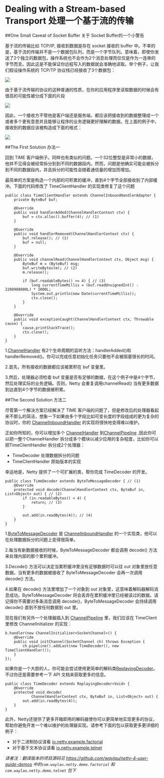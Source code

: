 Dealing with a Stream-based Transport 处理一个基于流的传输
=================

##One Small Caveat of Socket Buffer 关于 Socket Buffer的一个小警告

基于流的传输比如 TCP/IP, 接收到数据是存在 socket 接收的 buffer 中。不幸的是，基于流的传输并不是一个数据包队列，而是一个字节队列。意味着，即使你发送了2个独立的数据包，操作系统也不会作为2个消息处理而仅仅是作为一连串的字节而言。因此这是不能保证你远程写入的数据就会准确地读取。举个例子，让我们假设操作系统的 TCP/TP 协议栈已经接收了3个数据包：

![](http://99btgc01.info/uploads/2015/02/buf01.png)

由于基于流传输的协议的这种普通的性质，在你的应用程序里读取数据的时候会有很高的可能性被分成下面的片段

![](http://99btgc01.info/uploads/2015/02/buf02.png)

因此，一个接收方不管他是客户端还是服务端，都应该把接收到的数据整理成一个或者多个更有意思并且能够让程序的业务逻辑更好理解的数据。在上面的例子中，接收到的数据应该被构造成下面的格式：

![](http://99btgc01.info/uploads/2015/02/buf01.png)

##The First Solution 办法一

回到 TIME 客户端例子。同样也有类似的问题。一个32位整型是非常小的数据，他并不见得会被经常拆分到到不同的数据段内。然而，问题是他确实可能会被拆分到不同的数据段内，并且拆分的可能性会随着通信量的增加而增加。

最简单的方案是构造一个内部的可积累的缓冲，直到4个字节全部接收到了内部缓冲。下面的代码修改了 TimeClientHandler 的实现类修复了这个问题

	public class TimeClientHandler extends ChannelInboundHandlerAdapter {
	    private ByteBuf buf;
	
	    @Override
	    public void handlerAdded(ChannelHandlerContext ctx) {
	        buf = ctx.alloc().buffer(4); // (1)
	    }
	
	    @Override
	    public void handlerRemoved(ChannelHandlerContext ctx) {
	        buf.release(); // (1)
	        buf = null;
	    }
	
	    @Override
	    public void channelRead(ChannelHandlerContext ctx, Object msg) {
	        ByteBuf m = (ByteBuf) msg;
	        buf.writeBytes(m); // (2)
	        m.release();
	
	        if (buf.readableBytes() >= 4) { // (3)
	            long currentTimeMillis = (buf.readUnsignedInt() - 2208988800L) * 1000L;
	            System.out.println(new Date(currentTimeMillis));
	            ctx.close();
	        }
	    }
	
	    @Override
	    public void exceptionCaught(ChannelHandlerContext ctx, Throwable cause) {
	        cause.printStackTrace();
	        ctx.close();
	    }
	}

1.[ChannelHandler](http://netty.io/4.0/api/io/netty/channel/ChannelHandler.html) 有2个生命周期的监听方法：handlerAdded()和 handlerRemoved()。你可以完成任意初始化任务只要他不会被阻塞很长的时间。

2.首先，所有接收的数据都应该被累积在 buf 变量里。

3.然后，处理器必须检查 buf 变量是否有足够的数据，在这个例子中是4个字节，然后处理实际的业务逻辑。否则，Netty 会重复调用channelRead() 当有更多数据到达直到4个字节的数据被积累。

##The Second Solution 方法二

尽管第一个解决方案已经解决了 TIME 客户端的问题了，但是修改后的处理器看起来不那么的简洁，想象一下如果由多个字段比如可变长度的字段组成的更为复杂的协议时，你的  [ChannelInboundHandler](http://netty.io/4.0/api/io/netty/channel/ChannelInboundHandler.html) 的实现将很快地变得难以维护。

正如你所知的，你可以增加多个 [ChannelHandler](http://netty.io/4.0/api/io/netty/channel/ChannelHandler.html) 到[ChannelPipeline](http://netty.io/4.0/api/io/netty/channel/ChannelPipeline.html) ,因此你可以把一整个ChannelHandler 拆分成多个模块以减少应用的复杂程度，比如你可以把TimeClientHandler 拆分成2个处理器：

* TimeDecoder 处理数据拆分的问题
* TimeClientHandler 原始版本的实现

幸运地是，Netty 提供了一个可扩展的类，帮你完成 TimeDecoder 的开发。

	public class TimeDecoder extends ByteToMessageDecoder { // (1)
	    @Override
	    protected void decode(ChannelHandlerContext ctx, ByteBuf in, List<Object> out) { // (2)
	        if (in.readableBytes() < 4) {
	            return; // (3)
	        }
	
	        out.add(in.readBytes(4)); // (4)
	    }
	}

1.[ByteToMessageDecoder](http://netty.io/4.0/api/io/netty/handler/codec/ByteToMessageDecoder.html) 是  [ChannelInboundHandler](http://netty.io/4.0/api/io/netty/channel/ChannelInboundHandler.html)  的一个实现类，他可以在处理数据拆分的问题上变得很简单。

2.每当有新数据接收的时候，ByteToMessageDecoder 都会调用 decode() 方法来处理内部的那个累积缓冲。

3.Decode() 方法可以决定当累积缓冲里没有足够数据时可以往 out 对象里放任意数据。当有更多的数据被接收了 ByteToMessageDecoder 会再一次调用 decode() 方法。

4.如果在 decode() 方法里增加了一个对象到 out 对象里，这意味着解码器解码消息成功。ByteToMessageDecoder 将会丢弃在累积缓冲里已经被读过的数据。请记得你不需要对多条消息调用 decode()，ByteToMessageDecoder 会持续调用 decode() 直到不放任何数据到 out 里。

现在我们有另外一个处理器插入到 [ChannelPipeline](http://netty.io/4.0/api/io/netty/channel/ChannelPipeline.html) 里，我们应该在 TimeClient 里修改 ChannelInitializer 的实现：

	b.handler(new ChannelInitializer<SocketChannel>() {
	    @Override
	    public void initChannel(SocketChannel ch) throws Exception {
	        ch.pipeline().addLast(new TimeDecoder(), new TimeClientHandler());
	    }
	});

如果你是一个大胆的人，你可能会尝试使用更简单的解码类[ReplayingDecoder](http://netty.io/4.0/api/io/netty/handler/codec/ReplayingDecoder.html)。不过你还是需要参考一下 API 文档来获取更多的信息。

	public class TimeDecoder extends ReplayingDecoder<Void> {
	    @Override
	    protected void decode(
	            ChannelHandlerContext ctx, ByteBuf in, List<Object> out) {
	        out.add(in.readBytes(4));
	    }
	}

此外，Netty还提供了更多开箱即用的解码器使你可以更简单地实现更多的协议，帮助你避免开发一个难以维护的处理器实现。请参考下面的包以获取更多更详细的例子：

* 对于二进制协议请看 [io.netty.example.factorial](http://netty.io/4.0/xref/io/netty/example/factorial/package-summary.html)
* 对于基于文本协议请看 [io.netty.example.telnet](http://netty.io/4.0/xref/io/netty/example/telnet/package-summary.html)

*译者注：翻译版本的项目源码见 <https://github.com/waylau/netty-4-user-guide-demos> 中的`com.waylau.netty.demo.factorial` 和 `com.waylau.netty.demo.telnet` 包下*
